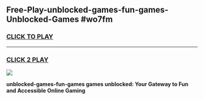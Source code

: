 
## Free-Play-unblocked-games-fun-games-Unblocked-Games #wo7fm
<h3>
<a href="https://news.freeplayer.one?title=unblocked-games-fun-games&ref=8M">CLICK TO PLAY</a></h3>
<hr>

<h3>
<a href="https://news.freeplayer.one?title=unblocked-games-fun-games&ref=8M">CLICK 2 PLAY</a>
  
</h3>

<a href="https://news.freeplayer.one?title=unblocked-games-fun-games&ref=8M"><img src="https://clearcache.store/games.png"></a>


**unblocked-games-fun-games games unblocked: Your Gateway to Fun and Accessible Online Gaming**
